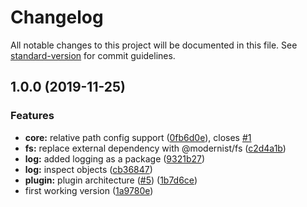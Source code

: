 # Changelog

All notable changes to this project will be documented in this file. See [standard-version](https://github.com/conventional-changelog/standard-version) for commit guidelines.

## 1.0.0 (2019-11-25)


### Features

* **core:** relative path config support ([0fb6d0e](https://github.com/danielkov/modernist/commit/0fb6d0eade25b74e850c4b99a5b87294137b7240)), closes [#1](https://github.com/danielkov/modernist/issues/1)
* **fs:** replace external dependency with @modernist/fs ([c2d4a1b](https://github.com/danielkov/modernist/commit/c2d4a1b4fd64e14da07b7acf0140dcd7615ea7fc))
* **log:** added logging as a package ([9321b27](https://github.com/danielkov/modernist/commit/9321b27496cae5b2cd8815f44b6a21f840258d3a))
* **log:** inspect objects ([cb36847](https://github.com/danielkov/modernist/commit/cb3684780f313247cc787ca4b01c4bc9d288217e))
* **plugin:** plugin architecture ([#5](https://github.com/danielkov/modernist/issues/5)) ([1b7d6ce](https://github.com/danielkov/modernist/commit/1b7d6ce127ce254baf3514e73cecb55cf4f44fb3))
* first working version ([1a9780e](https://github.com/danielkov/modernist/commit/1a9780ed1509276656d8f3575ccac83fca4ba659))
